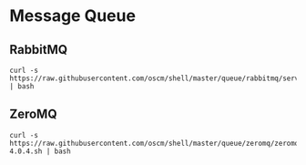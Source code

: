 Message Queue
=====

RabbitMQ
-----
	curl -s https://raw.githubusercontent.com/oscm/shell/master/queue/rabbitmq/server.sh | bash
	
ZeroMQ
-----	
	curl -s https://raw.githubusercontent.com/oscm/shell/master/queue/zeromq/zeromq-4.0.4.sh | bash
	
